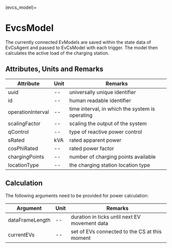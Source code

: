 (evcs_model)=
# EvcsModel


The currently connected EvModels are saved within the state data of EvCsAgent and passed to EvCsModel with each trigger. The model then calculates the active load of the charging station.

## Attributes, Units and Remarks

| Attribute          | Unit | Remarks                                         |
|--------------------|------|-------------------------------------------------|
| uuid               |  --  | universally unique identifier                   |
| id                 |  --  | human readable identifier                       |
| operationInterval  |  --  | time interval, in which the system is operating |
| scalingFactor      |  --  | scaling the output of the system                |
| qControl           |  --  | type of reactive power control                  |
| sRated             |  kVA | rated apparent power                            |
| cosPhiRated        |  --  | rated power factor                              |
| chargingPoints     |  --  | number of charging points available             |
| locationType       |  --  | the charging station location type              |

## Calculation


The following arguments need to be provided for power calculation:


| Argument         | Unit    | Remarks                                       |
|------------------|---------|-----------------------------------------------|
| dataFrameLength  | --      | duration in ticks until next EV movement data |
| currentEVs       | --      | set of EVs connected to the CS at this moment |
